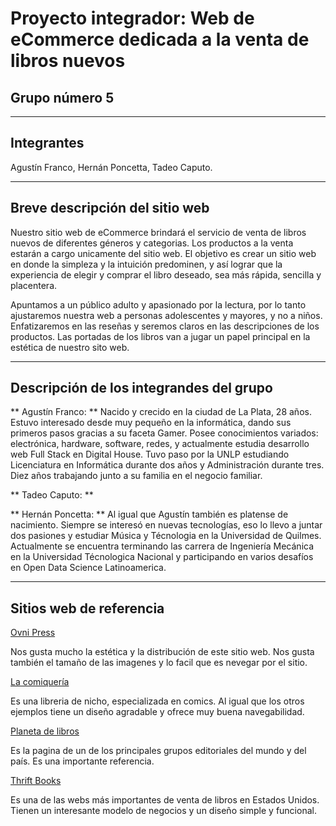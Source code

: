 # Proyecto integrador: Web de eCommerce dedicada a la venta de libros nuevos #

## Grupo número 5 ##

---

## Integrantes

Agustín Franco, Hernán Poncetta, Tadeo Caputo.

---

## Breve descripción del sitio web

Nuestro sitio web de eCommerce brindará el servicio de venta de libros nuevos de diferentes géneros y categorias. Los productos a la venta estarán a cargo unicamente del sitio web. El objetivo es crear un sitio web en donde la simpleza y la intuición predominen, y así lograr que la experiencia de elegir y comprar el libro deseado, sea más rápida, sencilla y placentera.

Apuntamos a un público adulto y apasionado por la lectura, por lo tanto ajustaremos nuestra web a personas adolescentes y mayores, y no a niños. Enfatizaremos en las reseñas y seremos claros en las descripciones de los productos. Las portadas de los libros van a jugar un papel principal en la estética de nuestro sito web.

---

## Descripción de los integrandes del grupo

** Agustín Franco: ** Nacido y crecido en la ciudad de La Plata, 28 años. Estuvo interesado desde muy pequeño en la informática, dando sus primeros pasos gracias a su faceta Gamer. Posee conocimientos variados: electrónica, hardware, software, redes, y actualmente estudia desarrollo web Full Stack en Digital House. Tuvo paso por la UNLP estudiando Licenciatura en Informática durante dos años y Administración durante tres. Diez años trabajando junto a su familia en el negocio familiar.

** Tadeo Caputo: **

** Hernán Poncetta: ** Al igual que Agustín también es platense de nacimiento. Siempre se interesó en nuevas tecnologías, eso lo llevo a juntar dos pasiones y estudiar Música y Técnologia en la Universidad de Quilmes. Actualmente se encuentra terminando las carrera de Ingeniería Mecánica en la Universidad Técnologica Nacional y participando en varios desafíos en Open Data Science Latinoamerica.

---

## Sitios web de referencia

[Ovni Press](https://www.ovnipress.net/) 

Nos gusta mucho la estética y la distribución de este sitio web. Nos gusta también el tamaño de las imagenes y lo facil que es nevegar por el sitio.

[La comiquería](https://www.lacomiqueria.com.ar/)

Es una libreria de nicho, especializada en comics. Al igual que los otros ejemplos tiene un diseño agradable y ofrece muy buena navegabilidad. 

[Planeta de libros](https://www.planetadelibros.com.ar/)

Es la pagina de un de los principales grupos editoriales del mundo y del país. Es una importante referencia.

[Thrift Books](https://www.thriftbooks.com/)

Es una de las webs más importantes de venta de libros en Estados Unidos. Tienen un interesante modelo de negocios y un diseño simple y funcional.



